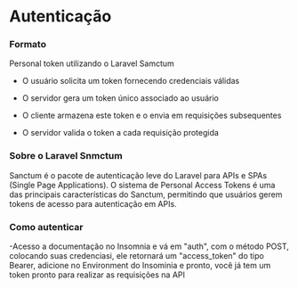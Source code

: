 # Autenticação

### Formato
Personal token utilizando o Laravel Samctum

- O usuário solicita um token fornecendo credenciais válidas

- O servidor gera um token único associado ao usuário

- O cliente armazena este token e o envia em requisições subsequentes

- O servidor valida o token a cada requisição protegida

### Sobre o Laravel Snmctum
Sanctum é o pacote de autenticação leve do Laravel para APIs e SPAs (Single Page Applications). O sistema de Personal Access Tokens é uma das principais características do Sanctum, permitindo que usuários gerem tokens de acesso para autenticação em APIs.

### Como autenticar
-Acesso a documentação no Insomnia e vá em "auth", com o método POST, colocando suas credenciasi, ele retornará um "access_token" do tipo Bearer, adicione no Environment do Insominia e pronto, você já tem um token pronto para realizar as requisições na API 